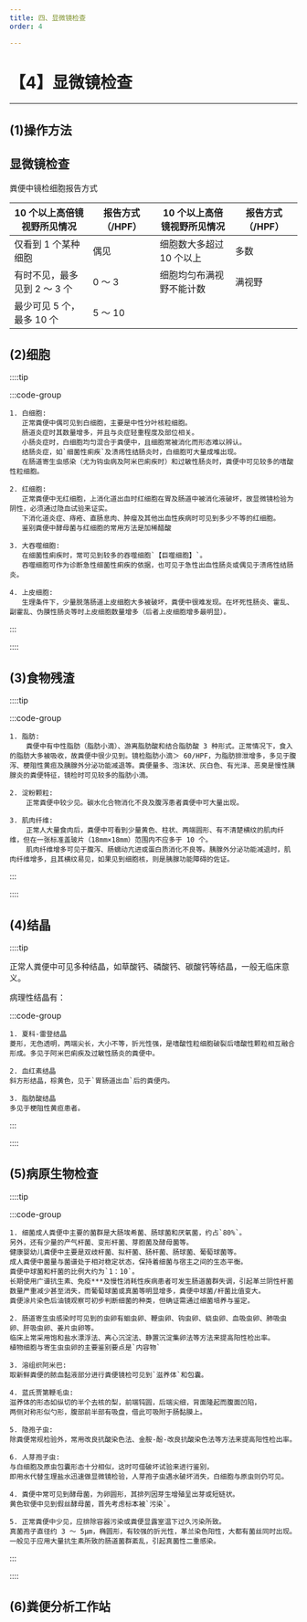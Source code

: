 ```yaml
---
title: 四、显微镜检查
order: 4

---
```


# 【4】显微镜检查

<kaodian :text="'临床检验基础记忆卡'" />

<!-- ###### 第十一章 粪便检验

> 临床检验基础 -->

<beitiL/>

---

## (1)操作方法

<son :text="'临床检验基础检验记忆卡'" text1="(1)操作方法" :textOption="[['熟练掌握','相关专业知识','专业实践能力'],['熟练掌握','专业知识','专业实践能力'],['熟练掌握','专业知识','专业实践能力']]" />

## 显微镜检查

粪便中镜检细胞报告方式

| 10 个以上高倍镜视野所见情况  | 报告方式（/HPF） | 10 个以上高倍镜视野所见情况 | 报告方式（/HPF） |
| ---------------------------- | ---------------- | --------------------------- | ---------------- |
| 仅看到 1 个某种细胞          | 偶见             | 细胞数大多超过 10 个以上    | 多数             |
| 有时不见，最多见到 2 ～ 3 个 | 0 ～ 3           | 细胞均匀布满视野不能计数    | 满视野           |
| 最少可见 5 个，最多 10 个    | 5 ～ 10          |                             |

## (2)细胞

<son :text="'临床检验基础检验记忆卡'" text1="(2)细胞" :textOption="[['熟练掌握','基础知识','相关专业知识'],['熟练掌握','基础知识','专业知识'],['熟练掌握','基础知识','专业知识']]" />

::::tip

:::code-group

```js[白细胞]
1. 白细胞:
   正常粪便中偶可见到白细胞，主要是中性分叶核粒细胞。
   肠道炎症时其数量增多，并且与炎症轻重程度及部位相关。
   小肠炎症时，白细胞均匀混合于粪便中，且细胞常被消化而形态难以辨认。
   结肠炎症，如`细菌性痢疾`及溃疡性结肠炎时，白细胞可大量成堆出现。
   在肠道寄生虫感染（尤为钩虫病及阿米巴痢疾时）和过敏性肠炎时，粪便中可见较多的嗜酸性粒细胞。
```

```js[红细胞]
2. 红细胞:
   正常粪便中无红细胞，上消化道出血时红细胞在胃及肠道中被消化液破坏，故显微镜检验为阴性，必须通过隐血试验来证实。
   下消化道炎症、痔疮、直肠息肉、肿瘤及其他出血性疾病时可见到多少不等的红细胞。
   鉴别粪便中酵母菌与红细胞的常用方法是加稀醋酸
```

```js[大吞噬细胞]
3. 大吞噬细胞:
   在细菌性痢疾时，常可见到较多的吞噬细胞`【巨噬细胞】`。
   吞噬细胞可作为诊断急性细菌性痢疾的依据，也可见于急性出血性肠炎或偶见于溃疡性结肠炎。
```

```js[上皮细胞]
4. 上皮细胞:
   生理条件下，少量脱落肠道上皮细胞大多被破坏，粪便中很难发现。在坏死性肠炎、霍乱、副霍乱、伪膜性肠炎等时上皮细胞数量增多（后者上皮细胞增多最明显）。
```

:::

::::

## (3)食物残渣

<son :text="'临床检验基础检验记忆卡'" text1="(3)食物残渣" :textOption="[['了解','基础知识','相关专业知识'],['了解','基础知识','专业知识'],['了解','基础知识','专业知识']]" />

::::tip

:::code-group

```js[脂肪]
1. 脂肪:
    粪便中有中性脂肪（脂肪小滴）、游离脂肪酸和结合脂肪酸 3 种形式。正常情况下，食入的脂肪大多被吸收，故粪便中很少见到。镜检脂肪小滴＞ 60/HPF，为脂肪排泄增多，多见于腹泻、梗阻性黄疸及胰腺外分泌功能减退等。粪便量多、泡沫状、灰白色、有光泽、恶臭是慢性胰腺炎的粪便特征，镜检时可见较多的脂肪小滴。
```

```js[淀粉颗粒]
2. 淀粉颗粒:
    正常粪便中较少见。碳水化合物消化不良及腹泻患者粪便中可大量出现。
```

```js[肌肉纤维]
3. 肌肉纤维:
    正常人大量食肉后，粪便中可看到少量黄色、柱状、两端圆形、有不清楚横纹的肌肉纤维，但在一张标准盖玻片（18mm×18mm）范围内不应多于 10 个。
    肌肉纤维增多可见于腹泻、肠蠕动亢进或蛋白质消化不良等。胰腺外分泌功能减退时，肌肉纤维增多，且其横纹易见，如果见到细胞核，则是胰腺功能障碍的佐证。
```

:::

::::

## (4)结晶

<son :text="'临床检验基础检验记忆卡'" text1="(4)结晶" :textOption="[['了解','基础知识','相关专业知识'],['了解','基础知识','专业知识'],['了解','基础知识','专业知识']]" />

::::tip

正常人粪便中可见多种结晶，如草酸钙、磷酸钙、碳酸钙等结晶，一般无临床意义。

病理性结晶有：

:::code-group

```js[夏科-雷登结晶]
1. 夏科-雷登结晶
菱形，无色透明，两端尖长，大小不等，折光性强，是嗜酸性粒细胞破裂后嗜酸性颗粒相互融合形成。多见于阿米巴痢疾及过敏性肠炎的粪便中。
```

```js[血红素结晶]
2. 血红素结晶
斜方形结晶，棕黄色，见于`胃肠道出血`后的粪便内。
```

```js[脂肪酸结晶]
3. 脂肪酸结晶
多见于梗阻性黄疸患者。
```

:::

::::

## (5)病原生物检查

<son :text="'临床检验基础检验记忆卡'" text1="(5)病原生物检查" :textOption="[['掌握','基础知识','相关专业知识'],['掌握','基础知识','专业知识'],['掌握','基础知识','专业知识']]" />

::::tip

:::code-group

```js[细菌]
1. 细菌成人粪便中主要的菌群是大肠埃希菌、肠球菌和厌氧菌，约占`80%`。
另外，还有少量的产气杆菌、变形杆菌、芽胞菌及酵母菌等。
健康婴幼儿粪便中主要是双歧杆菌、拟杆菌、肠杆菌、肠球菌、葡萄球菌等。
成人粪便中菌量与菌谱处于相对稳定状态，保持着细菌与宿主之间的生态平衡。
粪便中球菌和杆菌的比例大约为`1：10`。
长期使用广谱抗生素、免疫***及慢性消耗性疾病患者可发生肠道菌群失调，引起革兰阴性杆菌数量严重减少甚至消失，而葡萄球菌或真菌等明显增多，粪便中球菌/杆菌比值变大。
粪便涂片染色后油镜观察可初步判断细菌的种类，但确证需通过细菌培养与鉴定。
```

```js[寄生虫卵]
2. 肠道寄生虫感染时可见到的虫卵有蛔虫卵、鞭虫卵、钩虫卵、蛲虫卵、血吸虫卵、肺吸虫卵、肝吸虫卵、姜片虫卵等。
临床上常采用饱和盐水漂浮法、离心沉淀法、静置沉淀集卵法等方法来提高阳性检出率。
植物细胞与寄生虫虫卵的主要鉴别要点是`内容物`
```

```js[肠道原虫]
3. 溶组织阿米巴:
取新鲜粪便的脓血黏液部分进行粪便镜检可见到`滋养体`和包囊。

4. 蓝氏贾第鞭毛虫:
滋养体的形态如纵切的半个去核的梨，前端钝圆，后端尖细，背面隆起而腹面凹陷，
两侧对称形似勺形，腹部前半部有吸盘，借此可吸附于肠黏膜上。

5. 隐孢子虫:
除粪便常规检验外，常用改良抗酸染色法、金胺-酚-改良抗酸染色法等方法来提高阳性检出率。

6. 人芽孢子虫:
与白细胞及原虫包囊形态十分相似，这时可借破坏试验来进行鉴别，
即用水代替生理盐水迅速做显微镜检验，人芽孢子虫遇水破坏消失，白细胞与原虫则仍可见。
```

```js[酵母菌]
4. 粪便中常可见到酵母菌，为卵圆形，其排列因芽生增殖呈出芽或短链状。
黄色软便中见到假丝酵母菌，首先考虑标本被`污染`。
```

```js[真菌]
5. 正常粪便中少见，应排除容器污染或粪便显露室温下过久污染所致。
真菌孢子直径约 3 ～ 5μm，椭圆形，有较强的折光性，革兰染色阳性，大都有菌丝同时出现。
一般见于应用大量抗生素所致的肠道菌群紊乱，引起真菌性二重感染。
```

:::

::::

## (6)粪便分析工作站

<son :text="'临床检验基础检验记忆卡'" text1="(6)粪便分析工作站" :textOption="[['了解','相关专业知识','专业实践能力'],['了解','专业知识','专业实践能力'],['了解','专业知识','专业实践能力']]" />
